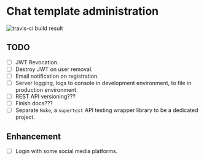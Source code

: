 # Chat template administration

![travis-ci build result](https://travis-ci.org/nawawishkid/chat-admin-server.svg?branch=master)

## TODO

- [ ] JWT Revocation.
- [ ] Destroy JWT on user removal.
- [ ] Email notification on registration.
- [ ] Server logging, logs to console in development environment, to file in production environment.
- [ ] REST API versioning???
- [ ] Finish docs???
- [ ] Separate `Nuke`, a `supertest` API testing wrapper library to be a dedicated project.

## Enhancement

- [ ] Login with some social media platforms.
